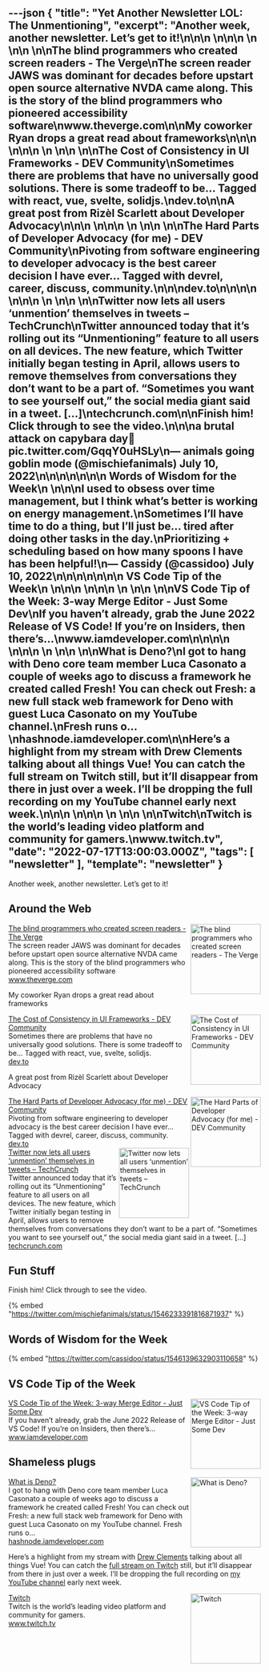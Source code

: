 ---json
{
  "title": "Yet Another Newsletter LOL: The Unmentioning",
  "excerpt": "Another week, another newsletter. Let’s get to it!\n\n\n          \n\n\n \n          \n\n          \n\nThe blind programmers who created screen readers - The Verge\nThe screen reader JAWS was dominant for decades before upstart open source alternative NVDA came along. This is the story of the blind programmers who pioneered accessibility software\nwww.theverge.com\n\nMy coworker Ryan drops a great read about frameworks\n\n\n          \n\n\n \n          \n\n          \n\nThe Cost of Consistency in UI Frameworks - DEV Community\nSometimes there are problems that have no universally good solutions. There is some tradeoff to be… Tagged with react, vue, svelte, solidjs.\ndev.to\n\nA great post from Rizèl Scarlett about Developer Advocacy\n\n\n          \n\n\n \n          \n\n          \n\nThe Hard Parts of Developer Advocacy (for me) - DEV Community\nPivoting from software engineering to developer advocacy is the best career decision I have ever… Tagged with devrel, career, discuss, community.\n\n\ndev.to\n\n\n\n          \n\n\n \n          \n\n          \n\nTwitter now lets all users ‘unmention’ themselves in tweets – TechCrunch\nTwitter announced today that it’s rolling out its “Unmentioning” feature to all users on all devices. The new feature, which Twitter initially began testing in April, allows users to remove themselves from conversations they don’t want to be a part of. “Sometimes you want to see yourself out,” the social media giant said in a tweet. […]\ntechcrunch.com\n\nFinish him! Click through to see the video.\n\n\na brutal attack on capybara day🥲 pic.twitter.com/GqqY0uHSLy\n— animals going goblin mode (@mischiefanimals) July 10, 2022\n\n\n\n\n\n\n      Words of Wisdom for the Week\n    \n\n\nI used to obsess over time management, but I think what’s better is working on energy management.\nSometimes I’ll have time to do a thing, but I’ll just be… tired after doing other tasks in the day.\nPrioritizing + scheduling based on how many spoons I have has been helpful!\n— Cassidy (@cassidoo) July 10, 2022\n\n\n\n\n\n\n      VS Code Tip of the Week\n    \n\n\n          \n\n\n \n          \n\n          \n\nVS Code Tip of the Week: 3-way Merge Editor - Just Some Dev\nIf you haven’t already, grab the June 2022 Release of VS Code! If you’re on Insiders, then there’s…\nwww.iamdeveloper.com\n\n\n\n          \n\n\n \n          \n\n          \n\nWhat is Deno?\nI got to hang with Deno core team member Luca Casonato a couple of weeks ago to discuss a framework he created called Fresh! You can check out Fresh: a new full stack web framework for Deno with guest Luca Casonato on my YouTube channel.\nFresh runs o…\nhashnode.iamdeveloper.com\n\nHere’s a highlight from my stream with Drew Clements talking about all things Vue! You can catch the full stream on Twitch still, but it’ll disappear from there in just over a week. I’ll be dropping the full recording on my YouTube channel early next week.\n\n\n          \n\n\n \n          \n\n          \n\nTwitch\nTwitch is the world’s leading video platform and community for gamers.\nwww.twitch.tv",
  "date": "2022-07-17T13:00:03.000Z",
  "tags": [
    "newsletter"
  ],
  "template": "newsletter"
}
---

<p>Another week, another newsletter. Let’s get to it!</p>

<h2>
      Around the Web
    </h2>

<tr><td align="left" ><div >

<a href="https://www.theverge.com/23203911/screen-readers-history-blind-henter-curran-teh-nvda"  target="_blank">
<img align="right" alt="The blind programmers who created screen readers - The Verge"  height="140" src="https://s3.amazonaws.com/revue/items/images/016/925/967/thumb/acastro_illo_226061_0001.jpg?1657836466"  width="140"/>
</a> 
<div>
<div  ><a href="https://www.theverge.com/23203911/screen-readers-history-blind-henter-curran-teh-nvda"  target="_blank">The blind programmers who created screen readers - The Verge</a></div>
<div  ><div  >The screen reader JAWS was dominant for decades before upstart open source alternative NVDA came along. This is the story of the blind programmers who pioneered accessibility software</div>
</div>
<div  ><a href="https://www.theverge.com/23203911/screen-readers-history-blind-henter-curran-teh-nvda"  target="_blank">www.theverge.com</a></div>
</div>
</div></td></tr>

<p>My coworker Ryan drops a great read about frameworks</p>

<tr><td align="left" ><div >

<a href="https://dev.to/this-is-learning/the-cost-of-consistency-in-ui-frameworks-4agi"  target="_blank">
<img align="right" alt="The Cost of Consistency in UI Frameworks - DEV Community"  height="140" src="https://s3.amazonaws.com/revue/items/images/016/889/887/thumb/z4i80q5jmdylml8dej7e.png?1657657130"  width="140"/>
</a> 
<div>
<div  ><a href="https://dev.to/this-is-learning/the-cost-of-consistency-in-ui-frameworks-4agi"  target="_blank">The Cost of Consistency in UI Frameworks - DEV Community</a></div>
<div  ><div  >Sometimes there are problems that have no universally good solutions. There is some tradeoff to be… Tagged with react, vue, svelte, solidjs.</div>
</div>
<div  ><a href="https://dev.to/this-is-learning/the-cost-of-consistency-in-ui-frameworks-4agi"  target="_blank">dev.to</a></div>
</div>
</div></td></tr>

<p>A great post from Rizèl Scarlett about Developer Advocacy</p>

<tr><td align="left" ><div >

<a href="https://dev.to/blackgirlbytes/the-hard-parts-of-developer-advocacy-for-me-530h"  target="_blank">
<img align="right" alt="The Hard Parts of Developer Advocacy (for me) - DEV Community"  height="140" src="https://s3.amazonaws.com/revue/items/images/016/876/870/thumb/wc46czwo1trkkg2p0z65.png?1657592980"  width="140"/>
</a> 
<div>
<div  ><a href="https://dev.to/blackgirlbytes/the-hard-parts-of-developer-advocacy-for-me-530h"  target="_blank">The Hard Parts of Developer Advocacy (for me) - DEV Community</a></div>
<div  ><div  >Pivoting from software engineering to developer advocacy is the best career decision I have ever… Tagged with devrel, career, discuss, community.</div><div  ></div><div  ></div>
</div>
<div  ><a href="https://dev.to/blackgirlbytes/the-hard-parts-of-developer-advocacy-for-me-530h"  target="_blank">dev.to</a></div>
</div>
</div></td></tr>

<tr><td align="left" ><div >

<a href="https://techcrunch.com/2022/07/11/twitter-now-lets-all-users-unmention-tweets/?guccounter=1&amp;guce_referrer=aHR0cHM6Ly90LmNvLw&amp;guce_referrer_sig=AQAAACPlAsQxH357xx4cAQkFl5qhhtTtcv1_GBfOwRb0ORJaLqjh9sE-ZfijSN52zGyiy3XAMYC3ZmC1w-pnkgrTDk2tLzaWH-_Y8JJjJduMr2z0-n2zUuW_YqMi21BoSf_GBaMq29WrCZCCDlLemPiGkJfvhylVBqh8DO_maD22eMzJ&amp;tpcc=tcplustwitter&amp;utm_campaign=Yet%20Another%20Newsletter%20LOL&amp;utm_medium=email&amp;utm_source=Revue%20newsletter"  target="_blank">
<img align="right" alt="Twitter now lets all users ‘unmention’ themselves in tweets – TechCrunch"  height="140" src="https://s3.amazonaws.com/revue/items/images/016/872/495/thumb/GettyImages-180572501.jpg?1657565018"  width="140"/>
</a> 
<div>
<div  ><a href="https://techcrunch.com/2022/07/11/twitter-now-lets-all-users-unmention-tweets/?guccounter=1&amp;guce_referrer=aHR0cHM6Ly90LmNvLw&amp;guce_referrer_sig=AQAAACPlAsQxH357xx4cAQkFl5qhhtTtcv1_GBfOwRb0ORJaLqjh9sE-ZfijSN52zGyiy3XAMYC3ZmC1w-pnkgrTDk2tLzaWH-_Y8JJjJduMr2z0-n2zUuW_YqMi21BoSf_GBaMq29WrCZCCDlLemPiGkJfvhylVBqh8DO_maD22eMzJ&amp;tpcc=tcplustwitter&amp;utm_campaign=Yet%20Another%20Newsletter%20LOL&amp;utm_medium=email&amp;utm_source=Revue%20newsletter"  target="_blank">Twitter now lets all users ‘unmention’ themselves in tweets – TechCrunch</a></div>
<div  ><div  >Twitter announced today that it’s rolling out its “Unmentioning” feature to all users on all devices. The new feature, which Twitter initially began testing in April, allows users to remove themselves from conversations they don’t want to be a part of. “Sometimes you want to see yourself out,” the social media giant said in a tweet. […]</div>
</div>
<div  ><a href="https://techcrunch.com/2022/07/11/twitter-now-lets-all-users-unmention-tweets/?guccounter=1&amp;guce_referrer=aHR0cHM6Ly90LmNvLw&amp;guce_referrer_sig=AQAAACPlAsQxH357xx4cAQkFl5qhhtTtcv1_GBfOwRb0ORJaLqjh9sE-ZfijSN52zGyiy3XAMYC3ZmC1w-pnkgrTDk2tLzaWH-_Y8JJjJduMr2z0-n2zUuW_YqMi21BoSf_GBaMq29WrCZCCDlLemPiGkJfvhylVBqh8DO_maD22eMzJ&amp;tpcc=tcplustwitter&amp;utm_campaign=Yet%20Another%20Newsletter%20LOL&amp;utm_medium=email&amp;utm_source=Revue%20newsletter"  target="_blank">techcrunch.com</a></div>
</div>
</div></td></tr>

<h2>
      Fun Stuff
    </h2>

<p>Finish him! Click through to see the video.</p>

{% embed "https://twitter.com/mischiefanimals/status/1546233391816871937" %}

<h2>
      Words of Wisdom for the Week
    </h2>

{% embed "https://twitter.com/cassidoo/status/1546139632903110658" %}

<h2>
      VS Code Tip of the Week
    </h2>

<tr><td align="left" ><div >

<a href="https://www.iamdeveloper.com/vscodetips/2022/vs-code-tip-of-the-week-3-way-merge-editor-416h/"  target="_blank">
<img align="right" alt="VS Code Tip of the Week: 3-way Merge Editor - Just Some Dev"  height="140" src="https://s3.amazonaws.com/revue/items/images/016/876/878/thumb/twitter-blog-post-social-card_bqhgzt?1657593076"  width="140"/>
</a> 
<div>
<div  ><a href="https://www.iamdeveloper.com/vscodetips/2022/vs-code-tip-of-the-week-3-way-merge-editor-416h/"  target="_blank">VS Code Tip of the Week: 3-way Merge Editor - Just Some Dev</a></div>
<div  ><div  >If you haven’t already, grab the June 2022 Release of VS Code! If you’re on Insiders, then there’s…</div>
</div>
<div  ><a href="https://www.iamdeveloper.com/vscodetips/2022/vs-code-tip-of-the-week-3-way-merge-editor-416h/"  target="_blank">www.iamdeveloper.com</a></div>
</div>
</div></td></tr>

<h2>
      Shameless plugs
    </h2>

<tr><td align="left" ><div >

<a href="https://hashnode.iamdeveloper.com/what-is-deno-13he"  target="_blank">
<img align="right" alt="What is Deno?"  height="140" src="https://s3.amazonaws.com/revue/items/images/016/911/714/thumb/JtagSc2xs.png?1657774566"  width="140"/>
</a> 
<div>
<div  ><a href="https://hashnode.iamdeveloper.com/what-is-deno-13he"  target="_blank">What is Deno?</a></div>
<div  ><div  >I got to hang with Deno core team member Luca Casonato a couple of weeks ago to discuss a framework he created called Fresh! You can check out Fresh: a new full stack web framework for Deno with guest Luca Casonato on my YouTube channel.
Fresh runs o…</div>
</div>
<div  ><a href="https://hashnode.iamdeveloper.com/what-is-deno-13he"  target="_blank">hashnode.iamdeveloper.com</a></div>
</div>
</div></td></tr>

<p>Here’s a highlight from my stream with <a href="https://twitter.com/drewclemcr8"  target="_blank">Drew Clements</a> talking about all things Vue! You can catch the <a href="https://www.twitch.tv/videos/1529770326"  target="_blank">full stream on Twitch</a> still, but it’ll disappear from there in just over a week. I’ll be dropping the full recording on <a href="http://youtube.iamdeveloper.com/"  target="_blank">my YouTube channel</a> early next week.</p>

<tr><td align="left" ><div >

<a href="https://www.twitch.tv/videos/1529958017"  target="_blank">
<img align="right" alt="Twitch"  height="140" src="https://s3.amazonaws.com/revue/items/images/016/926/089/thumb/twitch_logo3.jpg?1657836600"  width="140"/>
</a> 
<div>
<div  ><a href="https://www.twitch.tv/videos/1529958017"  target="_blank">Twitch</a></div>
<div  ><div  >Twitch is the world’s leading video platform and community for gamers.</div>
</div>
<div  ><a href="https://www.twitch.tv/videos/1529958017"  target="_blank">www.twitch.tv</a></div>
</div>
</div></td></tr>
